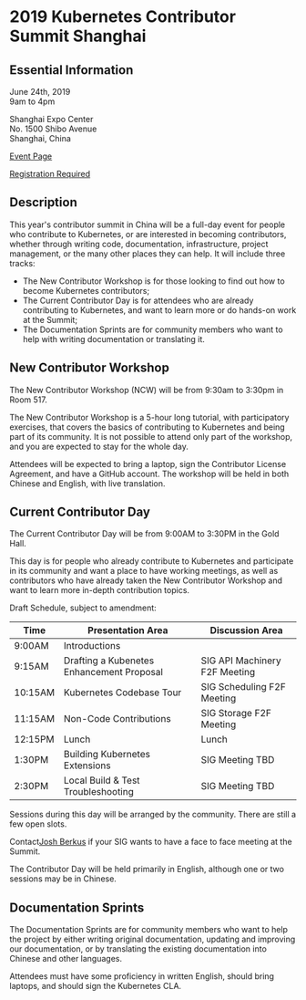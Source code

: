 # 2019 Kubernetes Contributor Summit Shanghai

## Essential Information

June 24th, 2019<br />
9am to 4pm

Shanghai Expo Center<br />
No. 1500 Shibo Avenue<br />
Shanghai, China

[Event Page](https://www.lfasiallc.com/events/contributors-summit-china-2019/)

[Registration Required](https://www.lfasiallc.com/events/contributors-summit-china-2019/register/)

## Description

This year's contributor summit in China will be a full-day event for people who contribute to Kubernetes, or are interested in becoming contributors, whether through writing code, documentation, infrastructure, project management, or the many other places they can help.  It will include three tracks:

* The New Contributor Workshop is for those looking to find out how to become Kubernetes contributors;
* The Current Contributor Day is for attendees who are already contributing to Kubernetes, and want to learn more or do hands-on work at the Summit;
* The Documentation Sprints are for community members who want to help with writing documentation or translating it.

## New Contributor Workshop

The New Contributor Workshop (NCW) will be from 9:30am to 3:30pm in Room 517.

The New Contributor Workshop is a 5-hour long tutorial, with participatory exercises, that covers the basics of contributing to Kubernetes and being part of its community.  It is not possible to attend only part of the workshop, and you are expected to stay for the whole day.

Attendees will be expected to bring a laptop, sign the Contributor License Agreement, and have a GitHub account.  The workshop will be held in both Chinese and English, with live translation.

## Current Contributor Day

The Current Contributor Day will be from 9:00AM to 3:30PM in the Gold Hall.

This day is for people who already contribute to Kubernetes and participate in its community and want a place to have working meetings, as well as contributors who have already taken the New Contributor Workshop and want to learn more in-depth contribution topics.

Draft Schedule, subject to amendment:

| Time | Presentation Area | Discussion Area |
| ---- | ----------------- | --------------- |
| 9:00AM | Introductions |
| 9:15AM | Drafting a Kubenetes Enhancement Proposal | SIG API Machinery F2F Meeting |
| 10:15AM | Kubernetes Codebase Tour | SIG Scheduling F2F Meeting |
| 11:15AM | Non-Code Contributions | SIG Storage F2F Meeting |
| 12:15PM | Lunch | Lunch |
| 1:30PM | Building Kubernetes Extensions | SIG Meeting TBD |
| 2:30PM | Local Build & Test Troubleshooting | SIG Meeting TBD |

Sessions during this day will be arranged by the community.  There are still a few open slots.

Contact[Josh Berkus](mailto:jberkus@redhat.com) if your SIG wants to have a face to face meeting at the Summit.

The Contributor Day will be held primarily in English, although one or two sessions may be in Chinese.

## Documentation Sprints

The Documentation Sprints are for community members who want to help the project by either writing original documentation, updating and improving our documentation, or by translating the existing documentation into Chinese and other languages.  

Attendees must have some proficiency in written English, should bring laptops, and should sign the Kubernetes CLA.
